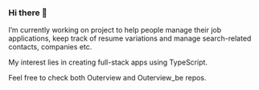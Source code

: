 ### Hi there 👋

I’m currently working on project to help people manage their job applications, keep track of resume variations and manage search-related contacts, companies etc.

My interest lies in creating full-stack apps using TypeScript.

Feel free to check both Outerview and Outerview_be repos.

<!--
**thewebwelost/thewebwelost** is a ✨ _special_ ✨ repository because its `README.md` (this file) appears on your GitHub profile.

Here are some ideas to get you started:

- 🔭 I’m currently working on ...
- 🌱 I’m currently learning ...
- 👯 I’m looking to collaborate on ...
- 🤔 I’m looking for help with ...
- 💬 Ask me about ...
- 📫 How to reach me: ...
- 😄 Pronouns: ...
- ⚡ Fun fact: ...
-->

